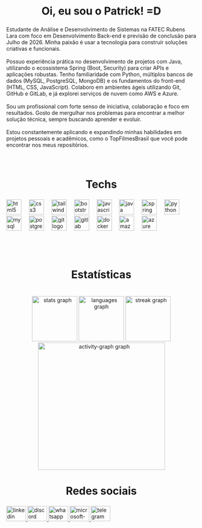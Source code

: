 <h1 align="center">Oi, eu sou o Patrick!  =D</h1>

###

<p align="left">Estudante de Análise e Desenvolvimento de Sistemas na FATEC Rubens Lara com foco em Desenvolvimento Back-end e previsão de conclusão para Julho de 2026. Minha paixão é usar a tecnologia para construir soluções criativas e funcionais.<br><br>Possuo experiência prática no desenvolvimento de projetos com Java, utilizando o ecossistema Spring (Boot, Security) para criar APIs e aplicações robustas. Tenho familiaridade com Python, múltiplos bancos de dados (MySQL, PostgreSQL, MongoDB) e os fundamentos do front-end (HTML, CSS, JavaScript). Colaboro em ambientes ágeis utilizando Git, GitHub e GitLab, e já explorei serviços de nuvem como AWS e Azure.<br><br>Sou um profissional com forte senso de iniciativa, colaboração e foco em resultados. Gosto de mergulhar nos problemas para encontrar a melhor solução técnica, sempre buscando aprender e evoluir.<br><br>Estou constantemente aplicando e expandindo minhas habilidades em projetos pessoais e acadêmicos, como o TopFilmesBrasil que você pode encontrar nos meus repositórios.</p>

###

<br clear="both">

<h1 align="center">Techs</h1>

###

<div align="left">
  <img src="https://cdn.jsdelivr.net/gh/devicons/devicon/icons/html5/html5-original.svg" height="40" alt="html5 logo"  />
  <img width="12" />
  <img src="https://cdn.jsdelivr.net/gh/devicons/devicon/icons/css3/css3-original.svg" height="40" alt="css3 logo"  />
  <img width="12" />
  <img src="https://cdn.jsdelivr.net/gh/devicons/devicon/icons/tailwindcss/tailwindcss-original-wordmark.svg" height="40" alt="tailwindcss logo"  />
  <img width="12" />
  <img src="https://cdn.jsdelivr.net/gh/devicons/devicon/icons/bootstrap/bootstrap-original.svg" height="40" alt="bootstrap logo"  />
  <img width="12" />
  <img src="https://cdn.jsdelivr.net/gh/devicons/devicon/icons/javascript/javascript-original.svg" height="40" alt="javascript logo"  />
  <img width="12" />
  <img src="https://skillicons.dev/icons?i=java" height="40" alt="java logo"  />
  <img width="12" />
  <img src="https://cdn.jsdelivr.net/gh/devicons/devicon/icons/spring/spring-original.svg" height="40" alt="spring logo"  />
  <img width="12" />
  <img src="https://cdn.jsdelivr.net/gh/devicons/devicon/icons/python/python-original.svg" height="40" alt="python logo"  />
  <img width="12" />
  <img src="https://cdn.jsdelivr.net/gh/devicons/devicon/icons/mysql/mysql-original.svg" height="40" alt="mysql logo"  />
  <img width="12" />
  <img src="https://cdn.jsdelivr.net/gh/devicons/devicon/icons/postgresql/postgresql-original.svg" height="40" alt="postgresql logo"  />
  <img width="12" />
  <img src="https://cdn.jsdelivr.net/gh/devicons/devicon/icons/git/git-original.svg" height="40" alt="git logo"  />
  <img width="12" />
  <img src="https://cdn.jsdelivr.net/gh/devicons/devicon/icons/gitlab/gitlab-original.svg" height="40" alt="gitlab logo"  />
  <img width="12" />
  <img src="https://cdn.jsdelivr.net/gh/devicons/devicon/icons/docker/docker-original.svg" height="40" alt="docker logo"  />
  <img width="12" />
  <img src="https://cdn.jsdelivr.net/gh/devicons/devicon/icons/amazonwebservices/amazonwebservices-line-wordmark.svg" height="40" alt="amazonwebservices logo"  />
  <img width="12" />
  <img src="https://cdn.jsdelivr.net/gh/devicons/devicon/icons/azure/azure-original.svg" height="40" alt="azure logo"  />
</div>

###

<br clear="both">

<br clear="both">

<h1 align="center">Estatísticas</h1>

###

<br clear="both">

<div align="center">
  <img src="https://github-readme-stats.vercel.app/api?username=patrickcsouzadev&hide_title=false&hide_rank=true&show_icons=true&include_all_commits=true&count_private=true&disable_animations=false&theme=highcontrast&locale=en&hide_border=false&order=1" height="120" alt="stats graph"  />
  <img src="https://github-readme-stats.vercel.app/api/top-langs?username=patrickcsouzadev&locale=en&hide_title=false&layout=compact&card_width=320&langs_count=7&theme=highcontrast&hide_border=false&order=2" height="120" alt="languages graph"  />
  <img src="https://streak-stats.demolab.com?user=patrickcsouzadev&locale=en&mode=daily&theme=highcontrast&hide_border=false&border_radius=5&order=3" height="120" alt="streak graph"  />
  <img src="https://github-readme-activity-graph.vercel.app/graph?username=patrickcsouzadev&radius=16&theme=high-contrast&area=true&order=5&hide_title=false&hide_border=false" height="337" alt="activity-graph graph"  />
</div>

###

<h1 align="center">Redes sociais</h1>

###

<div align="left">
  <a href="www.linkedin.com/in/patrickcsouzadev" target="_blank">
    <img src="https://raw.githubusercontent.com/maurodesouza/profile-readme-generator/master/src/assets/icons/social/linkedin/default.svg" width="52" height="40" alt="linkedin logo"  />
  </a>
  <a href="PTKsccp" target="_blank">
    <img src="https://raw.githubusercontent.com/maurodesouza/profile-readme-generator/master/src/assets/icons/social/discord/default.svg" width="52" height="40" alt="discord logo"  />
  </a>
  <a href="13991616105" target="_blank">
    <img src="https://raw.githubusercontent.com/maurodesouza/profile-readme-generator/master/src/assets/icons/social/whatsapp/default.svg" width="52" height="40" alt="whatsapp logo"  />
  </a>
  <a href="patrickcsouza.dev@outlook.com" target="_blank">
    <img src="https://raw.githubusercontent.com/maurodesouza/profile-readme-generator/master/src/assets/icons/social/microsoft-outlook/default.svg" width="52" height="40" alt="microsoft-outlook logo"  />
  </a>
  <a href="13991616105" target="_blank">
    <img src="https://raw.githubusercontent.com/maurodesouza/profile-readme-generator/master/src/assets/icons/social/telegram/default.svg" width="52" height="40" alt="telegram logo"  />
  </a>
</div>

###
